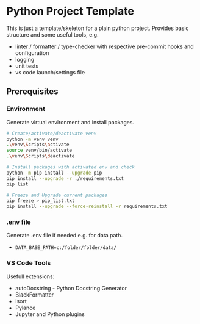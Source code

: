 # Python Project Template

This is just a template/skeleton for a plain python project. Provides basic structure and some useful tools, e.g.

- linter / formatter / type-checker with respective pre-commit hooks and configuration
- logging
- unit tests
- vs code launch/settings file

## Prerequisites

### Environment

Generate virtual environment and install packages.

```bash
# Create/activate/deactivate venv
python -m venv venv
.\venv\Scripts\activate
source venv/bin/activate
.\venv\Scripts\deactivate

# Install packages with activated env and check
python -m pip install --upgrade pip
pip install --upgrade -r ./requirements.txt 
pip list

# Freeze and Upgrade current packages  
pip freeze > pip_list.txt   
pip install --upgrade --force-reinstall -r requirements.txt
```

### .env file

Generate .env file if needed e.g. for data path.

- `DATA_BASE_PATH=c:/folder/folder/data/`

### VS Code Tools

Usefull extensions:

- autoDocstring - Python Docstring Generator
- BlackFormatter
- isort
- Pylance
- Jupyter and Python plugins
